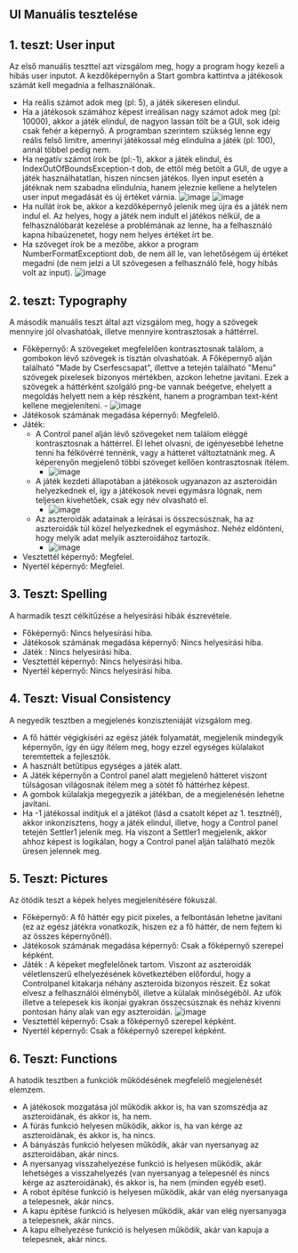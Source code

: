 ## UI Manuális tesztelése

## 1. teszt: User input

Az első manuális teszttel azt vizsgálom meg, hogy a program hogy kezeli a hibás user inputot.
A kezdőképernyőn a Start gombra kattintva a játékosok számát kell megadnia a felhasználónak.
- Ha reális számot adok meg (pl: 5), a játék sikeresen elindul.
- Ha a játékosok számához képest irreálisan nagy számot adok meg (pl: 10000), akkor a játék elindul, de nagyon lassan tölt be a GUI, sok ideig csak fehér a képernyő. A programban szerintem szükség lenne egy reális felső limitre, amennyi játékossal még elindulna a játék (pl: 100), annál többel pedig nem.
- Ha negatív számot írok be (pl:-1), akkor a játék elindul, és IndexOutOfBoundsException-t dob, de ettől még betölt a GUI, de ugye a játék használhatatlan, hiszen nincsen játékos. Ilyen input esetén a játéknak nem szabadna elindulnia, hanem jeleznie kellene a helytelen user input megadását és új értéket várnia.
![image](https://user-images.githubusercontent.com/79630831/169167558-68cefedd-4f37-4e86-8773-37dda4b69b9d.png)
![image](https://user-images.githubusercontent.com/79630831/169167938-074dc9dd-5ea2-4de2-be38-8e2bdcb34d20.png)
- Ha nullát írok be, akkor a kezdőképernyő jelenik meg újra és a játék nem indul el. Az helyes, hogy a játék nem indult el játékos nélkül, de a felhasználóbarát kezelése a problémának az lenne, ha a felhasználó kapna hibaüzenetet, hogy nem helyes értéket írt be.
- Ha szöveget írok be a mezőbe, akkor a program NumberFormatExceptiont dob, de nem áll le, van lehetőségem új értéket megadni (de nem jelzi a UI szövegesen a felhasználó felé, hogy hibás volt az input).
![image](https://user-images.githubusercontent.com/79630831/169168062-2fb5b7dc-fce4-4595-94f9-2a6e241164f1.png)


## 2. teszt: Typography

A második manuális teszt által azt vizsgálom meg, hogy a szövegek mennyire jól olvashatóak, illetve mennyire kontrasztosak a háttérrel. 
- Főképernyő: A szövegeket megfelelően kontrasztosnak találom, a gombokon lévő szövegek is tisztán olvashatóak. A Főképernyő alján található "Made by Cserfescsapat", illettve a tetején található "Menu" szövegek pixelesek bizonyos mértékben, azokon lehetne javítani. Ezek a szövegek a háttérként szolgáló png-be vannak beégetve, ehelyett a megoldás helyett nem a kép részként, hanem a programban text-ként kellene megjeleníteni.
		- ![image](https://user-images.githubusercontent.com/79630831/169170515-290b213a-63e9-4857-ab2d-f20029a43b87.png)
- Játékosok számának megadása képernyő: Megfelelő.
- Játék: 
	- A Control panel alján lévő szövegeket nem találom eléggé kontrasztosnak a háttérrel. El lehet olvasni, de igényesebbé lehetne tenni ha félkövérré tennénk, vagy a hátteret változtatnánk meg. A képerenyőn megjelenő többi szöveget kellően kontrasztosnak ítélem.
		- ![image](https://user-images.githubusercontent.com/79630831/169168295-78385a77-c7a6-4be9-be77-4e38b8dc7317.png)
	- A játék kezdeti állapotában a játékosok ugyanazon az aszteroidán helyezkednek el, így a játékosok nevei egymásra lógnak, nem teljesen kivehetőek, csak egy név olvasható el.
		- ![image](https://user-images.githubusercontent.com/79630831/169168343-cbd7d0ff-d319-480a-b2b2-a13cc8520d6e.png)
	- Az aszteroidák adatainak a leírásai is összecsúsznak, ha az aszteroidák túl közel helyezkednek el egymáshoz. Nehéz eldönteni, hogy melyik adat melyik aszteroidához tartozik.
		- ![image](https://user-images.githubusercontent.com/79630831/169168486-d54e6f5b-2490-45e8-b8df-1d140c39397e.png)
- Vesztettél képernyő: Megfelel.
- Nyertél képernyő: Megfelel.


## 3. Teszt: Spelling

A harmadik teszt célkitűzése a helyesírási hibák észrevétele. 
- Főképernyő: Nincs helyesírási hiba.
- Játékosok számának megadása képernyő: Nincs helyesírási hiba.
- Játék : Nincs helyesírási hiba.
- Vesztettél képernyő: Nincs helyesírási hiba.
- Nyertél képernyő: Nincs helyesírási hiba.


## 4. Teszt: Visual Consistency

A negyedik tesztben a megjelenés konziszteniáját vizsgálom meg.
- A fő háttér végigkíséri az egész játék folyamatát, megjelenik mindegyik képernyőn, így én úgy ítélem meg, hogy ezzel egységes külalakot teremtettek a fejlesztők.
- A használt betűtípus egységes a játék alatt.
- A Játék képernyőn a Control panel alatt megjelenő hátteret viszont túlságosan világosnak ítélem meg a sötét fő háttérhez képest.
- A gombok külalakja megegyezik a játékban, de a megjelenésén lehetne javítani.
- Ha -1 játékossal indítjuk el a játékot (lásd a csatolt képet az 1. tesztnél), akkor inkonzisztens, hogy a játék elindul, illetve, hogy a Control panel tetején Settler1 jelenik meg. Ha viszont a Settler1 megjelenik, akkor ahhoz képest is logikálan, hogy a Control panel alján található mezők üresen jelennek meg.


## 5. Teszt: Pictures

Az ötödik teszt a képek helyes megjelenítésére fókuszál.
- Főképernyő: A fő háttér egy picit pixeles, a felbontásán lehetne javítani (ez az egész játékra vonatkozik, hiszen ez a fő háttér, de nem fejtem ki az összes képernyőnél).
- Játékosok számának megadása képernyő: Csak a főképernyő szerepel képként.
- Játék : A képeket megfelelőnek tartom. Viszont az aszteroidák véletlenszerű elhelyezésének következtében előfordul, hogy a Controlpanel kitakarja néhány aszteroida bizonyos részeit. Ez sokat elvesz a felhasználói élményből, illetve a külalak minőségéből. Az ufók illetve a telepesek kis ikonjai gyakran összecsúsznak és neház kivenni pontosan hány alak van egy aszteroidán.
![image](https://user-images.githubusercontent.com/79630831/169168426-e68d032e-73c1-4ce9-a33e-2313931f0225.png)
- Vesztettél képernyő: Csak a főképernyő szerepel képként.
- Nyertél képernyő: Csak a főképernyő szerepel képként.


## 6. Teszt: Functions

A hatodik tesztben a funkciók működésének megfelelő megjelenését elemzem.
- A játékosok mozgatása jól működik akkor is, ha van szomszédja az aszteroidának, és akkor is, ha nem. 
- A fúrás funkció helyesen működik, akkor is, ha van kérge az aszteroidának, és akkor is, ha nincs.
- A bányászás funkció helyesen működik, akár van nyersanyag az aszteroidában, akár nincs.
- A nyersanyag visszahelyezése funkció is helyesen működik, akár lehetséges a visszahelyezés (van nyersanyag a telepesnél és nincs kérge az aszteroidának), és akkor is, ha nem (minden egyéb eset).
- A robot építése funkció is helyesen működik, akár van elég nyersanyaga a telepesnek, akár nincs.
- A kapu építése funkció is helyesen működik, akár van elég nyersanyaga a telepesnek, akár nincs.
- A kapu elhelyezése funkció is helyesen működik, akár van kapuja a telepesnek, akár nincs.

